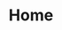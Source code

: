 ---
layout: home

title: Home

hero:
  name: xy-ui
  text: 面向未来的原生组件库
  tagline: Web Components
  image:
    src: /logo.svg
    alt: xy-ui
  actions:
    - theme: brand
      text: 更多详情
      link: /components/
    - theme: alt
      text: 访问我的GitHub
      link: https://github.com/xboxyan
features:
  - icon: 🎯 
    title: 跨框架
    details: 无论是 react、vue 还是原生项目均可使用
  - icon: 📦
    title: 组件化
    details: shadow dom 真正意义上实现了样式和功能的组件化
  - icon: 🌲
    title: 类原生
    details: 一个组件就像使用一个 div 标签一样
  - icon: 🛠
    title: 无依赖
    details: 纯原生，无需任何预处理器编译
  - icon: ⌨️
    title: 无障碍
    details: 支持键盘访问
  - icon: 🎨
    title: 易美化
    details: 能够通过 CSS 自定义 UI 样式
---